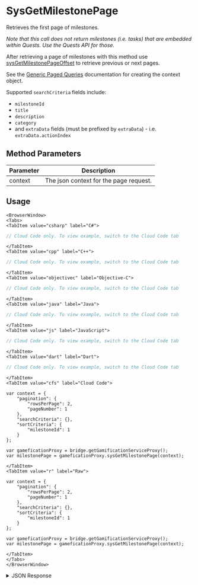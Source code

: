 # SysGetMilestonePage

Retrieves the first page of milestones.

_Note that this call does not return milestones (i.e. tasks) that are embedded within Quests. Use the Quests API for those._

After retrieving a page of milestones with this method use [sysGetMilestonePageOffset](/api/capi/gamification/sysgetmilestonepageoffset) to retrieve previous or next pages.

See the [Generic Paged Queries](/api/appendix/genericpagedqueries) documentation for creating the context object.

Supported `searchCriteria` fields include:

-   `milestoneId`
-   `title`
-   `description`
-   `category`
-   and `extraData` fields (must be prefixed by `extraData`) - i.e. `extraData.actionIndex`

<PartialServop service_name="gamification" operation_name="SYS_GET_MILESTONE_PAGE" />

## Method Parameters

| Parameter | Description                            |
| --------- | -------------------------------------- |
| context   | The json context for the page request. |

## Usage

```mdx-code-block
<BrowserWindow>
<Tabs>
<TabItem value="csharp" label="C#">
```

```csharp
// Cloud Code only. To view example, switch to the Cloud Code tab
```

```mdx-code-block
</TabItem>
<TabItem value="cpp" label="C++">
```

```cpp
// Cloud Code only. To view example, switch to the Cloud Code tab
```

```mdx-code-block
</TabItem>
<TabItem value="objectivec" label="Objective-C">
```

```objectivec
// Cloud Code only. To view example, switch to the Cloud Code tab
```

```mdx-code-block
</TabItem>
<TabItem value="java" label="Java">
```

```java
// Cloud Code only. To view example, switch to the Cloud Code tab
```

```mdx-code-block
</TabItem>
<TabItem value="js" label="JavaScript">
```

```javascript
// Cloud Code only. To view example, switch to the Cloud Code tab
```

```mdx-code-block
</TabItem>
<TabItem value="dart" label="Dart">
```

```dart
// Cloud Code only. To view example, switch to the Cloud Code tab
```

```mdx-code-block
</TabItem>
<TabItem value="cfs" label="Cloud Code">
```

```cfscript
var context = {
    "pagination": {
        "rowsPerPage": 2,
        "pageNumber": 1
    },
    "searchCriteria": {},
    "sortCriteria": {
        "milestoneId": 1
    }
};

var gameficationProxy = bridge.getGamificationServiceProxy();
var milestonePage = gameficationProxy.sysGetMilestonePage(context);
```

```mdx-code-block
</TabItem>
<TabItem value="r" label="Raw">
```

```cfscript
var context = {
    "pagination": {
        "rowsPerPage": 2,
        "pageNumber": 1
    },
    "searchCriteria": {},
    "sortCriteria": {
        "milestoneId": 1
    }
};

var gameficationProxy = bridge.getGamificationServiceProxy();
var milestonePage = gameficationProxy.sysGetMilestonePage(context);
```

```mdx-code-block
</TabItem>
</Tabs>
</BrowserWindow>
```

<details>
<summary>JSON Response</summary>

```json
{
    "status": 200,
    "data": {
        "context": "eyJzZWFyY2hDcml0ZXJpYSI6ey...",
        "results": {
            "count": 3,
            "page": 1,
            "items": [
                {
                    "milestoneId": "1",
                    "questId": null,
                    "title": "Egg Crusher",
                    "description": "Crushing Eggs lifetime milestone",
                    "category": "mission",
                    "extraData": {
                        "secretMission": false,
                        "actionIndex": 4
                    },
                    "rewards": {
                        "experiencePoints": 30,
                        "achievement": "ACH001",
                        "currency": {
                            "coins": 5
                        },
                        "globalStatistics": {
                            "globalxp": 30
                        },
                        "statistics": {
                            "a3": 1,
                            "secretMissions": 1
                        }
                    },
                    "thresholds": {
                        "playerStatistics": {
                            "experienceLevel": 1,
                            "experiencePoints": 10,
                            "statistics": {
                                "returningDay": 7
                            }
                        }
                    },
                    "unlockThresholds": {
                        "playerStatistics": {
                            "experienceLevel": 2,
                            "experiencePoints": 10,
                            "statistics": {
                                "foodc": 5
                            }
                        },
                        "globalStatistics": {
                            "food_unlock": 1
                        }
                    },
                    "createdAt": 1574792720983,
                    "updatedAt": 1574792720983,
                    "version": 1
                },
                {
                    "milestoneId": "2",
                    "questId": null,
                    "title": "Another milestone",
                    "description": "Not yet fully defined",
                    "category": "mission",
                    "extraData": null,
                    "createdAt": 1574111511152,
                    "updatedAt": 1574111511152,
                    "version": 1
                }
            ],
            "moreAfter": true,
            "moreBefore": false
        }
    }
}
```

</details>
